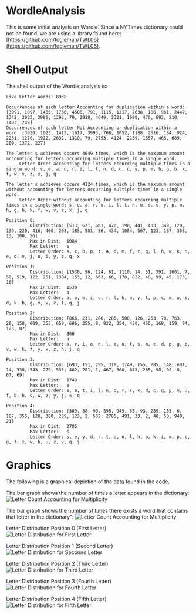 # WordleAnalysis

This is some initial analysis on Wordle.  Since a NYTimes dictionary could not be found, we are using a library found here: [https://github.com/fogleman/TWL06](https://github.com/fogleman/TWL06).

# Shell Output

The shell output of the Wordle analysis is:

```console
Five Letter Words: 8938

Occurrences of each letter Accounting for duplication within a word:    [3991, 1097, 1485, 1730, 4586, 791, 1115, 1217, 2638, 186, 961, 2442, 1342, 2033, 2986, 1393, 79, 2918, 4649, 2321, 1699, 476, 693, 210, 1403, 249]
Occurrences of each letter Not Accounting or duplication within a word: [3620, 1023, 1412, 1617, 3993, 708, 1052, 1188, 2516, 184, 924, 2231, 1270, 1922, 2632, 1310, 79, 2753, 4124, 2139, 1657, 465, 689, 209, 1372, 227]

The letter s achieves occurs 4649 times, which is the maximum amount accounting for letters occurring multiple times in a single word.
     Letter Order accounting for letters occurring multiple times in a single word: s, e, a, o, r, i, l, t, n, d, u, c, y, p, m, h, g, b, k, f, w, v, z, x, j, q

The letter s achieves occurs 4124 times, which is the maximum amount without accounting for letters occurring multiple times in a single word.
     Letter Order without accounting for letters occurring multiple times in a single word: s, e, a, r, o, i, l, t, n, u, d, c, y, p, m, h, g, b, k, f, w, v, z, x, j, q

Position 0:
         Distribution: [513, 621, 681, 470, 198, 441, 433, 349, 120, 139, 220, 416, 460, 208, 185, 581, 56, 434, 1084, 567, 123, 167, 303, 13, 100, 56]
         Max in Dist:  1084
         Max Letter:   s
         Letter Order: s, c, b, p, t, a, d, m, f, r, g, l, h, w, k, n, e, o, v, j, u, i, y, z, q, x

Position 1:
         Distribution: [1530, 56, 124, 61, 1110, 14, 51, 391, 1001, 7, 58, 519, 122, 251, 1384, 153, 12, 663, 66, 170, 822, 40, 99, 45, 173, 16]
         Max in Dist:  1530
         Max Letter:   a
         Letter Order: a, o, e, i, u, r, l, h, n, y, t, p, c, m, w, s, d, k, b, g, x, v, z, f, q, j

Position 2:
         Distribution: [866, 231, 286, 285, 580, 126, 253, 70, 763, 26, 158, 609, 353, 659, 696, 255, 8, 822, 354, 450, 456, 169, 159, 94, 123, 87]
         Max in Dist:  866
         Max Letter:   a
         Letter Order: a, r, i, o, n, l, e, u, t, s, m, c, d, p, g, b, v, w, k, f, y, x, z, h, j, q

Position 3:
         Distribution: [693, 151, 295, 319, 1749, 155, 285, 148, 601, 14, 338, 543, 279, 535, 482, 281, 1, 467, 360, 643, 265, 98, 92, 8, 67, 69]
         Max in Dist:  1749
         Max Letter:   e
         Letter Order: e, a, t, i, l, n, o, r, s, k, d, c, g, p, m, u, f, b, h, v, w, z, y, j, x, q

Position 4:
         Distribution: [389, 38, 99, 595, 949, 55, 93, 259, 153, 0, 187, 355, 128, 380, 239, 123, 2, 532, 2785, 491, 33, 2, 40, 50, 940, 21]
         Max in Dist:  2785
         Max Letter:   s
         Letter Order: s, e, y, d, r, t, a, n, l, h, o, k, i, m, p, c, g, f, x, w, b, u, z, v, q, j
```

# Graphics

The following is a graphical depiction of the data found in the code.  

The bar graph shows the number of times a letter appears in the dictionary:
![Letter Count Accounting for Multiplicity](https://github.com/jmh0036/WordleAnalysis/blob/main/LettersAccountingForMultiplicity.png?raw=true)

The bar graph shows the number of times there exists a word that contains that letter in the dictionary":
![Letter Count Accounting for Multiplicity](https://github.com/jmh0036/WordleAnalysis/blob/main/LettersNotAccountingForMultiplicity.png?raw=true)

Letter Distribution Position 0 (First Letter)
![Letter Distribution for First Letter](https://github.com/jmh0036/WordleAnalysis/blob/main/LetterDistributionPosition0.png?raw=true)

Letter Distribution Position 1 (Second Letter)
![Letter Distribution for Seconnd Letter](https://github.com/jmh0036/WordleAnalysis/blob/main/LetterDistributionPosition1.png?raw=true)

Letter Distribution Position 2 (Third Letter)
![Letter Distribution for Third Letter](https://github.com/jmh0036/WordleAnalysis/blob/main/LetterDistributionPosition2.png?raw=true)

Letter Distribution Position 3 (Fourth Letter)
![Letter Distribution for Fourth Letter](https://github.com/jmh0036/WordleAnalysis/blob/main/LetterDistributionPosition3.png?raw=true)

Letter Distribution Position 4 (Fifth Letter)
![Letter Distribution for Fifth Letter](https://github.com/jmh0036/WordleAnalysis/blob/main/LetterDistributionPosition4.png?raw=true)